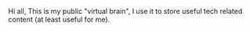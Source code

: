 Hi all,
This is my public "virtual brain", I use it to store useful tech related content (at least useful for me).